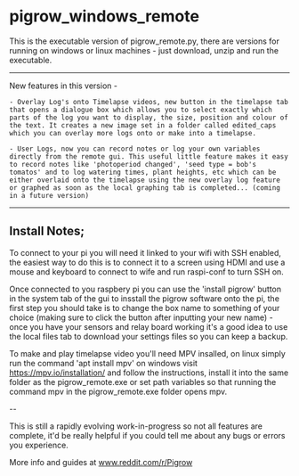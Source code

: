 # pigrow_windows_remote

This is the executable version of pigrow_remote.py, there are versions for running on windows or linux machines - just download, unzip and run the executable.

-------

New features in this version -

    - Overlay Log's onto Timelapse videos, new button in the timelapse tab that opens a dialogue box which allows you to select exactly which parts of the log you want to display, the size, position and colour of the text. It creates a new image set in a folder called edited_caps which you can overlay more logs onto or make into a timelapse. 

    - User Logs, now you can record notes or log your own variables directly from the remote gui. This useful little feature makes it easy to record notes like 'photoperiod changed', 'seed type = bob's tomatos' and to log watering times, plant heights, etc which can be either overlaid onto the timelapse using the new overlay log feature or graphed as soon as the local graphing tab is completed... (coming in a future version) 

-------

 Install Notes; 
 -------------

 To connect to your pi you will need it linked to your wifi with SSH enabled, the easiest way to do this is to connect it to a screen using HDMI and use a mouse and keyboard to connect to wife and run raspi-conf to turn SSH on. 

 Once connected to you raspbery pi you can use the 'install pigrow' button in the system tab of the gui to insstall the pigrow software onto the pi, the first step you should take is to change the box name to something of your choice (making sure to click the button after inputting your new name) - once you have your sensors and relay board working it's a good idea to use the local files tab to download your settings files so you can keep a backup.   


 To make and play timelapse video you'll need MPV insalled, on linux simply run the command 'apt install mpv' on windows visit https://mpv.io/installation/ and follow the instructions, install it into the same folder as the pigrow_remote.exe or set path variables so that running the command mpv in the pigrow_remote.exe folder opens mpv.


--

This is still a rapidly evolving work-in-progress so not all features are complete, it'd be really helpful if you could tell me about any bugs or errors you experience.   


  More info and guides at www.reddit.com/r/Pigrow 
  
  
